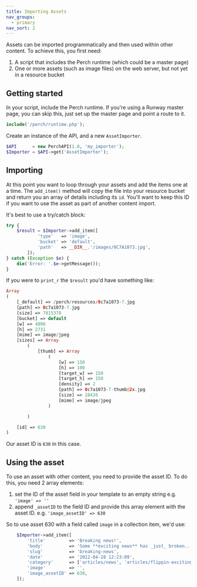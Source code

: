 ```yaml
---
title: Importing Assets
nav_groups:
  - primary
nav_sort: 2
---
```


Assets can be imported programmatically and then used within other content. To achieve this, you first need:

1. A script that includes the Perch runtime (which could be a master page)
2. One or more assets (such as image files) on the web server, but not yet in a resource bucket

## Getting started

In your script, include the Perch runtime. If you're using a Runway master page, you can skip this, just set up the master page and point a route to it.

```php
include('/perch/runtime.php');
```

Create an instance of the API, and a new `AssetImporter`. 

```php
$API      = new PerchAPI(1.0, 'my_importer');
$Importer = $API->get('AssetImporter');
```

## Importing

At this point you want to loop through your assets and add the items one at a time. The `add_item()` method will copy the file into your resource bucket and return you an array of details including its `id`. You'll want to keep this ID if you want to use the asset as part of another content import.

It's best to use a try/catch block:

```php
try {
	$result = $Importer->add_item([
			'type'   => 'image',
			'bucket' => 'default',
			'path'   => __DIR__.'/images/0C7A1073.jpg',
		]);
} catch (Exception $e) {
	die('Error: '.$e->getMessage());
}
```

If you were to `print_r` the `$result` you'd have something like:

```php
Array
(
    [_default] => /perch/resources/0c7a1073-7.jpg
    [path] => 0c7a1073-7.jpg
    [size] => 7815378
    [bucket] => default
    [w] => 4096
    [h] => 2731
    [mime] => image/jpeg
    [sizes] => Array
        (
            [thumb] => Array
                (
                    [w] => 150
                    [h] => 100
                    [target_w] => 150
                    [target_h] => 150
                    [density] => 2
                    [path] => 0c7a1073-7-thumb@2x.jpg
                    [size] => 28426
                    [mime] => image/jpeg
                )

        )

    [id] => 630
)
```

Our asset ID is `630` in this case.

## Using the asset

To use an asset with other content, you need to provide the asset ID. To do this, you need 2 array elements:
1. set the ID of the asset field in your template to an empty string e.g. `'image' => ''`
2. append `_assetID` to the field ID and provide this array element with the asset ID. e.g. `'image_assetID' => 630`
 

So to use asset 630 with a field called `image` in a collection item, we'd use:

```php
	$Importer->add_item([
		'title'         => 'Breaking news!',
		'body'          => 'Some **exciting news** has _just_ broken...',
		'slug'          => 'breaking-news',
		'date'          => '2012-04-28 12:23:09',
		'category'      => ['articles/news', 'articles/flippin-exciting'],
		'image'         => '',
		'image_assetID' => 630,
	]);	
```